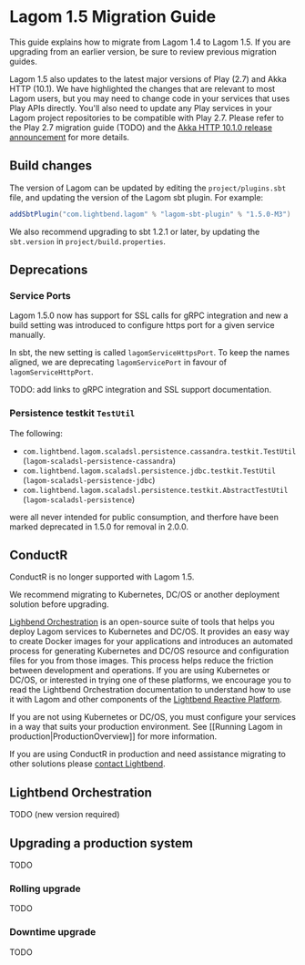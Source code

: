 # Lagom 1.5 Migration Guide

This guide explains how to migrate from Lagom 1.4 to Lagom 1.5. If you are upgrading from an earlier version, be sure to review previous migration guides.

Lagom 1.5 also updates to the latest major versions of Play (2.7) and Akka HTTP (10.1). We have highlighted the changes that are relevant to most Lagom users, but you may need to change code in your services that uses Play APIs directly. You'll also need to update any Play services in your Lagom project repositories to be compatible with Play 2.7. Please refer to the Play 2.7 migration guide (TODO) and the [Akka HTTP 10.1.0 release announcement](https://akka.io/blog/news/2018/03/08/akka-http-10.1.0-released.html) for more details.


## Build changes

The version of Lagom can be updated by editing the `project/plugins.sbt` file, and updating the version of the Lagom sbt plugin. For example:

```scala
addSbtPlugin("com.lightbend.lagom" % "lagom-sbt-plugin" % "1.5.0-M3")
```

We also recommend upgrading to sbt 1.2.1 or later, by updating the `sbt.version` in `project/build.properties`.

## Deprecations

### Service Ports

Lagom 1.5.0 now has support for SSL calls for gRPC integration and new a build setting was introduced to configure https port for a given service manually.

In sbt, the new setting is called `lagomServiceHttpsPort`. To keep the names aligned, we are deprecating  `lagomServicePort` in favour of `lagomServiceHttpPort`.

TODO: add links to gRPC integration and SSL support documentation.

### Persistence testkit `TestUtil`

The following:

* `com.lightbend.lagom.scaladsl.persistence.cassandra.testkit.TestUtil` (`lagom-scaladsl-persistence-cassandra`)
* `com.lightbend.lagom.scaladsl.persistence.jdbc.testkit.TestUtil` (`lagom-scaladsl-persistence-jdbc`)
* `com.lightbend.lagom.scaladsl.persistence.testkit.AbstractTestUtil` (`lagom-scaladsl-persistence`)

were all never intended for public consumption, and therfore have been marked deprecated in 1.5.0 for removal in
2.0.0.


## ConductR

ConductR is no longer supported with Lagom 1.5.

We recommend migrating to Kubernetes, DC/OS or another deployment solution before upgrading.

[Lighbend Orchestration](https://developer.lightbend.com/docs/lightbend-orchestration/current/) is an open-source suite of tools that helps you deploy Lagom services to Kubernetes and DC/OS. It provides an easy way to create Docker images for your applications and introduces an automated process for generating Kubernetes and DC/OS resource and configuration files for you from those images. This process helps reduce the friction between development and operations. If you are using Kubernetes or DC/OS, or interested in trying one of these platforms, we encourage you to read the Lightbend Orchestration documentation to understand how to use it with Lagom and other components of the [Lightbend Reactive Platform](https://www.lightbend.com/products/reactive-platform).

If you are not using Kubernetes or DC/OS, you must configure your services in a way that suits your production environment. See [[Running Lagom in production|ProductionOverview]] for more information.

If you are using ConductR in production and need assistance migrating to other solutions please [contact Lightbend](https://www.lightbend.com/contact).


## Lightbend Orchestration

TODO (new version required)


## Upgrading a production system

TODO

### Rolling upgrade

TODO

### Downtime upgrade

TODO

